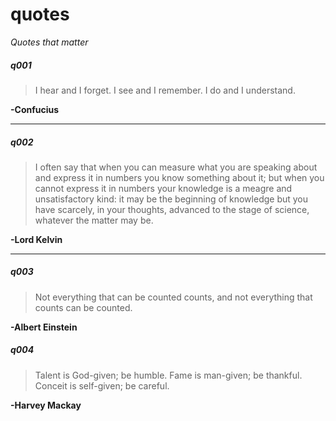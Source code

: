 quotes
======

*Quotes that matter*


##### q001
> I hear and I forget. I see and I remember. I do and I understand. 

**-Confucius**

---

##### q002
> I often say that when you can measure what you are speaking about and express it in numbers you know something about it; but when you cannot express it in numbers your knowledge is a meagre and unsatisfactory kind: it may be the beginning of knowledge but you have scarcely, in your thoughts, advanced to the stage of science, whatever the matter may be. 

**-Lord Kelvin**

---

##### q003
> Not everything that can be counted counts, and not everything that counts can be counted.

**-Albert Einstein**


##### q004
> Talent is God-given; be humble. Fame is man-given; be thankful. Conceit is self-given; be careful. 

**-Harvey Mackay**
